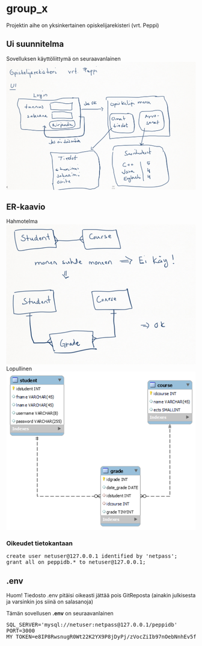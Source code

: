 # group_x

Projektin aihe on yksinkertainen opiskelijarekisteri (vrt. Peppi)

## Ui suunnitelma

Sovelluksen käyttöliittymä on seuraavanlainen
<img src="ui_kuva.png">

## ER-kaavio

Hahmotelma <br>
<img src="er_plan.png">
<br>
Lopullinen<br>
<img src="er_diagram_v2.png">

### Oikeudet tietokantaan

<pre>
create user netuser@127.0.0.1 identified by 'netpass';
grant all on peppidb.* to netuser@127.0.0.1;
</pre>

## .env

Huom! Tiedosto .env pitäisi oikeasti jättää pois GitReposta (ainakin julkisesta ja varsinkin jos siinä on salasanoja)

Tämän sovellusen **.env** on seuraavanlainen
<pre>
SQL_SERVER='mysql://netuser:netpass@127.0.0.1/peppidb'
PORT=3000
MY_TOKEN=e8IP8RwsnugR0Wt22K2YX9P8jDyPj/zVocZiIb97nOebNnhEv5fS4c5C2OzUFxBcuGgWY2HTF+u5lzTQUCRt7A==
</pre>